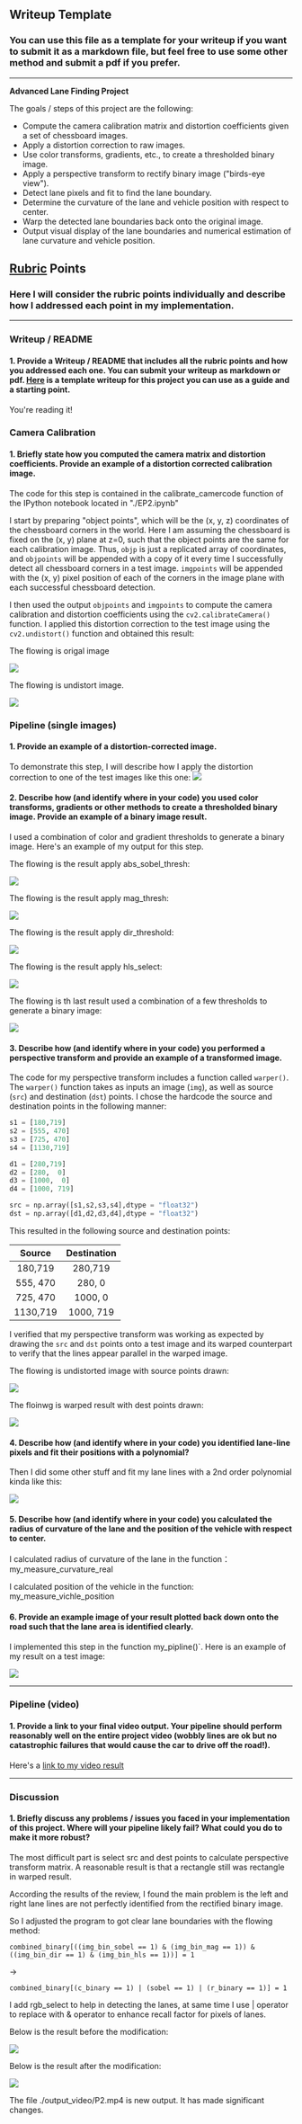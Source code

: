 ## Writeup Template

### You can use this file as a template for your writeup if you want to submit it as a markdown file, but feel free to use some other method and submit a pdf if you prefer.

---

**Advanced Lane Finding Project**

The goals / steps of this project are the following:

* Compute the camera calibration matrix and distortion coefficients given a set of chessboard images.
* Apply a distortion correction to raw images.
* Use color transforms, gradients, etc., to create a thresholded binary image.
* Apply a perspective transform to rectify binary image ("birds-eye view").
* Detect lane pixels and fit to find the lane boundary.
* Determine the curvature of the lane and vehicle position with respect to center.
* Warp the detected lane boundaries back onto the original image.
* Output visual display of the lane boundaries and numerical estimation of lane curvature and vehicle position.

## [Rubric](https://review.udacity.com/#!/rubrics/571/view) Points

### Here I will consider the rubric points individually and describe how I addressed each point in my implementation.  

---

### Writeup / README

#### 1. Provide a Writeup / README that includes all the rubric points and how you addressed each one.  You can submit your writeup as markdown or pdf.  [Here](https://github.com/udacity/CarND-Advanced-Lane-Lines/blob/master/writeup_template.md) is a template writeup for this project you can use as a guide and a starting point.  

You're reading it!

### Camera Calibration

#### 1. Briefly state how you computed the camera matrix and distortion coefficients. Provide an example of a distortion corrected calibration image.

The code for this step is contained in the calibrate_camercode function of the IPython notebook located in "./EP2.ipynb"

I start by preparing "object points", which will be the (x, y, z) coordinates of the chessboard corners in the world. Here I am assuming the chessboard is fixed on the (x, y) plane at z=0, such that the object points are the same for each calibration image.  Thus, `objp` is just a replicated array of coordinates, and `objpoints` will be appended with a copy of it every time I successfully detect all chessboard corners in a test image.  `imgpoints` will be appended with the (x, y) pixel position of each of the corners in the image plane with each successful chessboard detection.  

I then used the output `objpoints` and `imgpoints` to compute the camera calibration and distortion coefficients using the `cv2.calibrateCamera()` function.  I applied this distortion correction to the test image using the `cv2.undistort()` function and obtained this result: 

The flowing is origal image

![](D:\hzf\udacity\project\CarND-Advanced-Lane-Lines\camera_cal\calibration3.jpg)

The flowing is undistort image.

![](D:\hzf\udacity\project\CarND-Advanced-Lane-Lines\output_images\img_undistort.png)

### Pipeline (single images)

#### 1. Provide an example of a distortion-corrected image.

To demonstrate this step, I will describe how I apply the distortion correction to one of the test images like this one:
![](D:\hzf\udacity\project\CarND-Advanced-Lane-Lines\output_images\straight_lines2_undistort.png)

#### 2. Describe how (and identify where in your code) you used color transforms, gradients or other methods to create a thresholded binary image.  Provide an example of a binary image result.

I used a combination of color and gradient thresholds to generate a binary image.  Here's an example of my output for this step.  

The flowing is the result apply abs_sobel_thresh:

![](D:\hzf\udacity\project\CarND-Advanced-Lane-Lines\output_images\img_bin_sobel.png)

The flowing is the result apply mag_thresh:

![](D:\hzf\udacity\project\CarND-Advanced-Lane-Lines\output_images\img_bin_mag.png)

The flowing is the result apply dir_threshold:

![](D:\hzf\udacity\project\CarND-Advanced-Lane-Lines\output_images\img_bin_dir.png)

The flowing is the result apply hls_select:

![](D:\hzf\udacity\project\CarND-Advanced-Lane-Lines\output_images\hls_select.png)

The flowing is th last result used a combination of a few thresholds to generate a binary image:

![](D:\hzf\udacity\project\CarND-Advanced-Lane-Lines\output_images\combined.png)

#### 3. Describe how (and identify where in your code) you performed a perspective transform and provide an example of a transformed image.

The code for my perspective transform includes a function called `warper()`.  The `warper()` function takes as inputs an image (`img`), as well as source (`src`) and destination (`dst`) points.  I chose the hardcode the source and destination points in the following manner:

```python
s1 = [180,719]
s2 = [555, 470]
s3 = [725, 470]
s4 = [1130,719]

d1 = [280,719]
d2 = [280,  0]
d3 = [1000,  0]
d4 = [1000, 719]

src = np.array([s1,s2,s3,s4],dtype = "float32")
dst = np.array([d1,d2,d3,d4],dtype = "float32")
```

This resulted in the following source and destination points:

|  Source  | Destination |
| :------: | :---------: |
| 180,719  |   280,719   |
| 555, 470 |   280,  0   |
| 725, 470 |  1000,  0   |
| 1130,719 |  1000, 719  |

I verified that my perspective transform was working as expected by drawing the `src` and `dst` points onto a test image and its warped counterpart to verify that the lines appear parallel in the warped image.

The flowing is undistorted image with source points drawn:

![](D:\hzf\udacity\project\CarND-Advanced-Lane-Lines\output_images\img_cpy.png)

The floinwg is warped result with dest points drawn:

![](D:\hzf\udacity\project\CarND-Advanced-Lane-Lines\output_images\img_warper.png)

#### 4. Describe how (and identify where in your code) you identified lane-line pixels and fit their positions with a polynomial?

Then I did some other stuff and fit my lane lines with a 2nd order polynomial kinda like this:

![](D:\hzf\udacity\project\CarND-Advanced-Lane-Lines\output_images\search_around_poly.png)

#### 5. Describe how (and identify where in your code) you calculated the radius of curvature of the lane and the position of the vehicle with respect to center.

I calculated radius of curvature of the lane in the function：my_measure_curvature_real

I calculated position of the vehicle in the function: my_measure_vichle_position

#### 6. Provide an example image of your result plotted back down onto the road such that the lane area is identified clearly.

I implemented this step in the function my_pipline()`.  Here is an example of my result on a test image:

![](D:\hzf\udacity\project\CarND-Advanced-Lane-Lines\output_images\my_pipline.png)

---

### Pipeline (video)

#### 1. Provide a link to your final video output.  Your pipeline should perform reasonably well on the entire project video (wobbly lines are ok but no catastrophic failures that would cause the car to drive off the road!).

Here's a [link to my video result](./output_video/P2.mp4)

---

### Discussion

#### 1. Briefly discuss any problems / issues you faced in your implementation of this project.  Where will your pipeline likely fail?  What could you do to make it more robust?

The most difficult part is select src and dest points to calculate perspective transform matrix. A reasonable result is that a rectangle still was rectangle in warped result. 



According the results of the review,  I found the main problem is the left and right lane lines are not perfectly identified from the rectified binary image.

So I adjusted the program to got clear lane boundaries with the flowing method:

```
combined_binary[((img_bin_sobel == 1) & (img_bin_mag == 1)) & ((img_bin_dir == 1) & (img_bin_hls == 1))] = 1
```

->

```
combined_binary[(c_binary == 1) | (sobel == 1) | (r_binary == 1)] = 1
```



I add rgb_select to help in detecting the lanes, at same time I use | operator to replace with &  operator to enhance recall factor for pixels of lanes.

Below is the result before the modification:

![](D:\hzf\udacity\project\CarND-Advanced-Lane-Lines\output_images\bin_before.png)

Below is the result after the modification:

![](D:\hzf\udacity\project\CarND-Advanced-Lane-Lines\output_images\bin_after.png)

The file ./output_video/P2.mp4 is new output. It has made significant changes.